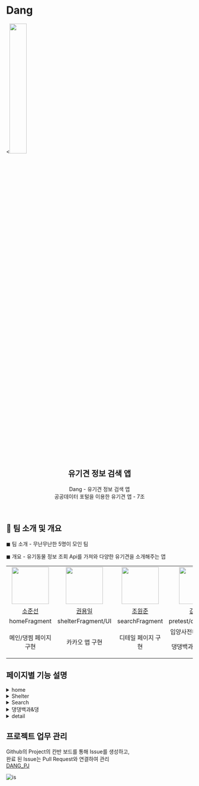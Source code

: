 #  Dang 
<<img src="https://github.com/SpartaFinalProject/Dang/assets/91948969/5de258e1-234d-4cb4-845e-05fad1de988a.png"
width="30%" />



<div align="center">
   <h2>유기견 정보 검색 앱</h2>
   <p>Dang - 유기견 정보 검색 앱 
   </br>
      공공데이터 포털을 이용한 유기견 앱 -  7조 </p>
   <br>
</div>


## 🔳 팀 소개 및 개요
◼ 팀 소개 - 무난무난한 5명이 모인 팀

◼ 개요 - 유기동물 정보 조회 Api를 가져와 다양한 유기견을 소개해주는 앱

<table>
   <tr>
    <td align="center"><img src="https://github.com/cow-98.png" width="100"></td>
      <td align="center"><img src="https://github.com/werds7890.png" width="100"></td>
    <td align="center"><img src="https://github.com/wonjun3026.png" width="100"/></td>
      <td align="center"><img src="https://github.com/khjgggg.png" width="100"/></td>
      <td align="center"><img src="https://github.com/scarletyewon.png" width="100"/></td>
   </tr>   
   <tr>
      <td align="center"><a href="https://github.com/cow-98">소준선</a> </td>
      <td align="center"><a href="https://github.com/werds7890">권용일</a></td>
      <td align="center"><a href="https://github.com/wonjun3026">조원준</a></td>
      <td align="center"><a href="https://github.com/khjgggg">김현정</a></td>
      <td align="center"><a href="https://github.com/scarletyewon">이예원</a></td>
   </tr>
      <tr>
      <td align="center">homeFragment</td>
      <td align="center">shelterFragment/UI</td>
      <td align="center">searchFragment</td>
      <td align="center">pretest/dictionary/UI</td>
      <td align="center">Main/UI</td>
   </tr>
      <tr>
      <td align="center">메인/댕찜 페이지 구현</td>
      <td align="center">카카오 맵 구현</td>
      <td align="center">디테일 페이지 구현</td>
      <td align="center">입양사전테스트페이지<p>댕댕백과 페이지 구현</td>
      <td align="center">프래그먼트 연결</td>
   </tr>
</table>

## 페이지별 기능 설명
<details>
    <summary>home</summary>
    <div markdown="1"> 
        &nbsp;&nbsp;&nbsp;&nbsp; ▪️ 상단 앱 바 검색 아이콘 버튼 클릭시 “댕찾기”로 이동<br/>
        &nbsp;&nbsp;&nbsp;&nbsp; ▪️ 상단 배너  “See more” 버튼 클릭시 “댕지킴이 “or”댕찾기”로 이동<br/>
        &nbsp;&nbsp;&nbsp;&nbsp; ▪️ Recycle View를 이용하여 현재 공고중인 유기견에 대한 정보 아이템으로 표시<br/>
        &nbsp;&nbsp;&nbsp;&nbsp; ▪️ 아이템 클릭시 디테일 페이지로 이동합니다.<br/>
        &nbsp;&nbsp;&nbsp;&nbsp; ▪️ navigationbar 아이콘 클릭시 각 액티비티로 이동
    </div>
</details>
<details>
    <summary>Shelter</summary>
    <div markdown="1"> 
        &nbsp;&nbsp;&nbsp;&nbsp; ▪️ 시,도 or 시,군,구 선택 완료시 하단맵에 지정한 위치 기반으로 주변 보호소 위치를 마커로 표시<br/>
        &nbsp;&nbsp;&nbsp;&nbsp; ▪️ 맵에 표시된 마커 터치시 뱃지로 간략한 정보 표시후 하단 정보 창에 해당 보호소의 정보 제공<br/>
        &nbsp;&nbsp;&nbsp;&nbsp; ▪️ 하단 정보창 “선택하기” 클릭시 해당 보호소에서 보호중인 견종들에 대한 정보를 제공<br/>
        &nbsp;&nbsp;&nbsp;&nbsp; ▪️ 아이템 클릭시 디테일 페이지로 이동합니다. <br/>
    </div>
</details>
<details>
    <summary>Search</summary>
    <div markdown="1"> 
        &nbsp;&nbsp;&nbsp;&nbsp; ▪️ 검색 기록을 베이스로 최근 검색 리스트를나타냅니다.<br/>
        &nbsp;&nbsp;&nbsp;&nbsp; ▪️ 품 종 검색어 입력시 추천 자동 완성 텍스트를 보여줍니다.<br/>
        &nbsp;&nbsp;&nbsp;&nbsp; ▪️ 검색후 해당하는 유기견 아이템들이  Recycle View로 나타내어지고 검색 창 하단에 나이,성별,크기로 지정할수있는 필터 버튼이 보이고 클릭시 하단에 Dialog창이 나옵니다.<br/>
       &nbsp;&nbsp;&nbsp;&nbsp; ▪️ Dialog에 값을 직접 입력할 수 있는 창이 있으며 아래에 완성되있는 버튼 입력시 지정된 입력값이 자동으로 입력창에 입력이 됩니다. <br/>
       &nbsp;&nbsp;&nbsp;&nbsp; ▪️ 적용하기 버튼 클릭시 상단 필터 버튼에 적용한 값에 대한 정보가 띄워지고 Recycle View에 해당 필터에 해당하는 아이템들로 다시 정렬됩니다.<br/>
       &nbsp;&nbsp;&nbsp;&nbsp; ▪️ 아이템 클릭시 디테일 페이지로 이동합니다.<br/>
    </div>
</details>
<details>
    <summary>댕댕백과&댕</summary>
        <div markdown="1"> 
        &nbsp;&nbsp;&nbsp;&nbsp; ▪️ 상단 검색창에 강아지의 품종을 검색 시 검색창 하단에 해당하는 품종에 대한 간략한 정보를 제공하는 아이템을 나타냅니다. <br/>
        &nbsp;&nbsp;&nbsp;&nbsp; ▪️ 디테일 페이지에서 “하트 아이콘” 클릭시 해당 아이템은 보관함 페이지에도 따로 저장 됩니다.(SharedPreferences 사용)<br/>
        &nbsp;&nbsp;&nbsp;&nbsp; ▪️ 해당 아이템을 누른 상태로 옆으로 슬라이딩시 아이템이 삭제됩니다.<br/>
        </div>
</details>
<details>
    <summary>detail</summary>
        <div markdown="1"> 
        &nbsp;&nbsp;&nbsp;&nbsp; ▪️ Dang,댕지킴이,댕찾기,댕찜 페이지에서 아이템 클릭시 디테일 페이지로 이동합니다.<br/>
        &nbsp;&nbsp;&nbsp;&nbsp; ▪️ 해당 유기견의 품종,등록번호,발견장소,특징 등 디테일한 정보를 제공합니다.<br/>
        &nbsp;&nbsp;&nbsp;&nbsp; ▪️ 해당 유기견을 보호하고 있는 보호센터의 정보를 제공합니다.<br/>
        &nbsp;&nbsp;&nbsp;&nbsp; ▪️ 하단 “보호소 연락하기” 버튼 클릭시 해당 유기견을 보호하고 있는 보호센터의 전화번호가 자동으로 입력이 된 상태로 기본 전화앱을 활성화 합니다. <br/>
        </div>
</details>

## 프로젝트 업무 관리
Github의 Project의 칸반 보드를 통해 Issue를 생성하고,   
완료 된 Issue는 Pull Request와 연결하여 관리   
[DANG_PJ](https://github.com/orgs/SpartaFinalProject/projects/3)

![is](https://img.shields.io/badge/Kotlin-0095D5?&style=for-the-badge&logo=kotlin&logoColor=white)

